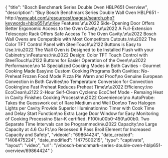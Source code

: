 {
    "title": "Bosch Benchmark Series Double Oven HBLP651 Overview",
    "description": "Buy Bosch Benchmark Series Double Wall Oven HBLP651 - http:\/\/www.abt.com\/resources\/pages\/search.php?keywords=hblp651\n\nKey Features:\n\u2022 Side-Opening Door Offers Better Ergonomic Access to the Oven Cavity.\n\u2022 A Full-Extension Telescopic Rack Offers Safe Access To The Oven Cavity.\n\u2022 Bosch Wall Ovens are Compatible with Most Competitors Cutouts.\n\u2022 The Color TFT Control Panel with SteelTouch\u2122 Buttons is Easy to Use.\n\u2022 The Wall Oven is Designed to be Installed Flush with your Cabinetry.\nFeatures:\n\u2022 Design: Color TFT Touch Control with SteelTouch\u2122 Buttons for Easier Operation of the Oven\n\u2022 Performance:\no 14 Specialized Cooking Modes in Both Cavities - Gourmet Cooking Made Easy\no Custom Cooking Programs Both Cavities: No-Preheat Frozen Food Mode Pizza Pie Warm and Proof\no Genuine European Convection in Both Cavities\no Temperature Conversion for Convection Cooking\no Fast Preheat Reduces Preheat Time\n\u2022 Efficiency:\no EcoClean\u2122 2-Hour Self-Clean Cycle\no EcoChef Mode - Remaing Heat in Cavity Finishes Cooking Process\n\u2022 Covenience:\no AutoProbe: Takes the Guesswork out of Rare Medium and Well Don\no Two Halogen Lights per Cavity Provide Superior Illumination\no Timer with Cook Time and Delay Start Function\no Extra Large Door Window for Easy Monitoring of Cooking Process\no Star-K certified. F100\u00b0-450\u00b0. Two Separate Time Intervals can be Programmed\n\u2022 Capacity:\no Large Capacity at 4.6 Cu Ft.\no Recessed 8 Pass Broil Element for Increased Capacity and Safety",
    "videoid": "69864424",
    "date_created": "1408475224",
    "date_modified": "1477500215",
    "type": "captivate",
    "layout": "video",
    "url": "\/v\/bosch-benchmark-series-double-oven-hblp651-overview\/69864424"
}